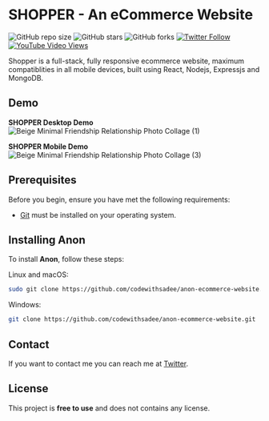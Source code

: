 # SHOPPER - An eCommerce Website

![GitHub repo size](https://img.shields.io/github/repo-size/codewithsadee/anon-ecommerce-website)
![GitHub stars](https://img.shields.io/github/stars/codewithsadee/anon-ecommerce-website?style=social)
![GitHub forks](https://img.shields.io/github/forks/codewithsadee/anon-ecommerce-website?style=social)
[![Twitter Follow](https://img.shields.io/twitter/follow/codewithsadee_?style=social)](https://twitter.com/intent/follow?screen_name=codewithsadee_)
[![YouTube Video Views](https://img.shields.io/youtube/views/3l8Lob4ysI0?style=social)](https://youtu.be/3l8Lob4ysI0)

Shopper is a full-stack, fully responsive ecommerce website, maximum compatiblities in all mobile devices, built using React, Nodejs, Expressjs and MongoDB.

## Demo

<b>SHOPPER Desktop Demo</b>
![Beige Minimal Friendship Relationship Photo Collage (1)](https://github.com/MrSingh0/Shopper_Full_Stack_Ecommerce_Website/assets/136845755/fa82545f-887b-4172-9cb2-91d5b9346bbe)


<b>SHOPPER Mobile Demo</b>
![Beige Minimal Friendship Relationship Photo Collage (3)](https://github.com/MrSingh0/Shopper_Full_Stack_Ecommerce_Website/assets/136845755/82999427-452f-458e-84fb-1f6620c023f4)


## Prerequisites

Before you begin, ensure you have met the following requirements:

* [Git](https://git-scm.com/downloads "Download Git") must be installed on your operating system.

## Installing Anon

To install **Anon**, follow these steps:

Linux and macOS:

```bash
sudo git clone https://github.com/codewithsadee/anon-ecommerce-website.git
```

Windows:

```bash
git clone https://github.com/codewithsadee/anon-ecommerce-website.git
```

## Contact

If you want to contact me you can reach me at [Twitter](https://www.twitter.com/codewithsadee).

## License

This project is **free to use** and does not contains any license.
